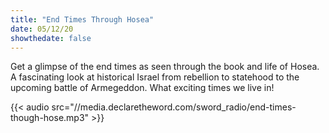```yaml
---
title: "End Times Through Hosea"
date: 05/12/20
showthedate: false
---
```


Get a glimpse of the end times as seen through the book and life of Hosea. A fascinating look at historical Israel from rebellion to statehood to the upcoming battle of Armegeddon. What exciting times we live in!
<!--more-->
{{< audio src="//media.declaretheword.com/sword_radio/end-times-though-hose.mp3" >}}